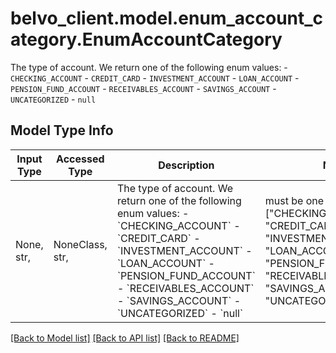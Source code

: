 # belvo_client.model.enum_account_category.EnumAccountCategory

The type of account. We return one of the following enum values:   - `CHECKING_ACCOUNT`   - `CREDIT_CARD`   - `INVESTMENT_ACCOUNT`   - `LOAN_ACCOUNT`   - `PENSION_FUND_ACCOUNT`   - `RECEIVABLES_ACCOUNT`   - `SAVINGS_ACCOUNT`   - `UNCATEGORIZED`   - `null` 

## Model Type Info
Input Type | Accessed Type | Description | Notes
------------ | ------------- | ------------- | -------------
None, str,  | NoneClass, str,  | The type of account. We return one of the following enum values:   - &#x60;CHECKING_ACCOUNT&#x60;   - &#x60;CREDIT_CARD&#x60;   - &#x60;INVESTMENT_ACCOUNT&#x60;   - &#x60;LOAN_ACCOUNT&#x60;   - &#x60;PENSION_FUND_ACCOUNT&#x60;   - &#x60;RECEIVABLES_ACCOUNT&#x60;   - &#x60;SAVINGS_ACCOUNT&#x60;   - &#x60;UNCATEGORIZED&#x60;   - &#x60;null&#x60;  | must be one of ["CHECKING_ACCOUNT", "CREDIT_CARD", "INVESTMENT_ACCOUNT", "LOAN_ACCOUNT", "PENSION_FUND_ACCOUNT", "RECEIVABLES_ACCOUNT", "SAVINGS_ACCOUNT", "UNCATEGORIZED", None, ] 

[[Back to Model list]](../../README.md#documentation-for-models) [[Back to API list]](../../README.md#documentation-for-api-endpoints) [[Back to README]](../../README.md)

